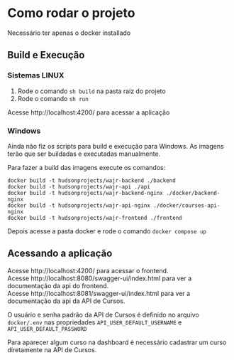 


# Como rodar o projeto

Necessário ter apenas o docker installado

## Build e Execução

### Sistemas LINUX

1. Rode o comando `sh build` na pasta raiz do projeto
2. Rode o comando `sh run`

Acesse http://localhost:4200/ para acessar a aplicação

### Windows

Ainda não fiz os scripts para build e execução para Windows. As imagens terão que ser buildadas e executadas manualmente.

Para fazer a build das imagens execute os comandos:

```
docker build -t hudsonprojects/wajr-backend ./backend
docker build -t hudsonprojects/wajr-api ./api
docker build -t hudsonprojects/wajr-backend-nginx ./docker/backend-nginx
docker build -t hudsonprojects/wajr-api-nginx ./docker/courses-api-nginx
docker build -t hudsonprojects/wajr-frontend ./frontend
```

Depois acesse a pasta docker e rode o comando `docker compose up`

## Acessando a aplicação
Acesse http://localhost:4200/ para acessar o frontend.\
Acesse http://localhost:8080/swagger-ui/index.html para ver a documentação da api do frontend.\
Acesse http://localhost:8081/swagger-ui/index.html para ver a documentação da api da API de Cursos.

O usuário e senha padrão da API de Cursos é definido no arquivo `docker/.env` nas propriedades `API_USER_DEFAULT_USERNAME` e `API_USER_DEFAULT_PASSWORD`

Para aparecer algum curso na dashboard é necessário cadastrar um curso diretamente na API de Cursos.
